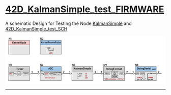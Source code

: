 # [42D_KalmanSimple_test_FIRMWARE](https://github.com/nBlocksStudioApps/42D_KalmanSimple_test_FIRMWARE)

A schematic Design for Testing the Node [KalmanSimple](https://github.com/nBlocksStudioNodes/nblocks_kalmansimple) and [42D_KalmanSimple_test_SCH](https://github.com/nBlocksStudioApps/42D_KalmanSimple_test_SCH)


<p align="center">
<img
src="img/01.PNG"
width = 900
/>
</p>

----
